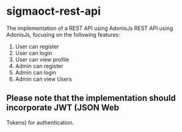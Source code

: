 # sigmaoct-rest-api
The implementation of a REST API using AdonisJs
REST API using AdonisJs, focusing on the following features:

1. User can register
2. User can login
3. User can view profile
4. Admin can register
5. Admin can login
6. Admin can view Users
## Please note that the implementation should incorporate JWT (JSON Web
Tokens) for authentication.
